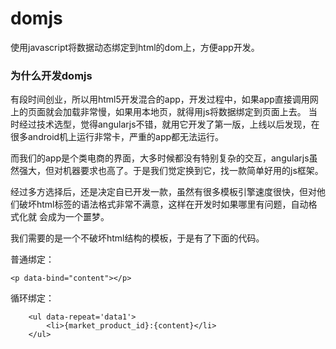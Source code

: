 # domjs
使用javascript将数据动态绑定到html的dom上，方便app开发。

### 为什么开发domjs

有段时间创业，所以用html5开发混合的app，开发过程中，如果app直接调用网上的页面就会加载非常慢，如果用本地页，就得用js将数据绑定到页面上去。
当时经过技术选型，觉得angularjs不错，就用它开发了第一版，上线以后发现，在很多android机上运行非常卡，严重的app都无法运行。

而我们的app是个类电商的界面，大多时候都没有特别复杂的交互，angularjs虽然强大，但对机器要求也高了。于是我们觉定换到它，找一款简单好用的js框架。

经过多方选择后，还是决定自已开发一款，虽然有很多模板引擎速度很快，但对他们破坏html标签的语法格式非常不满意，这样在开发时如果哪里有问题，自动格式化就
会成为一个噩梦。

我们需要的是一个不破坏html结构的模板，于是有了下面的代码。

普通绑定：

    <p data-bind="content"></p>

循环绑定：

        <ul data-repeat='data1'>
            <li>{market_product_id}:{content}</li>
        </ul>
